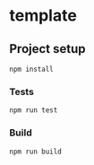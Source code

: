 # template

## Project setup

```
npm install
```

### Tests

```
npm run test
```

### Build

```
npm run build
```
